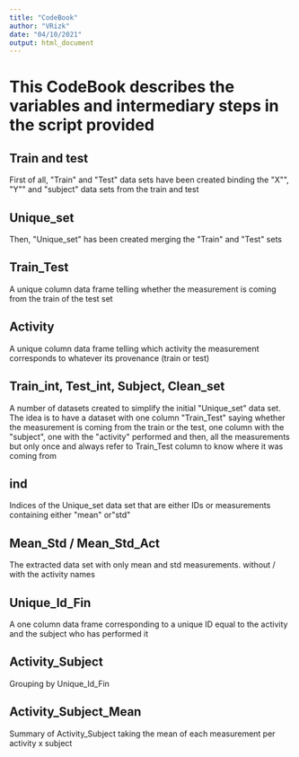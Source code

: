 ```yaml
---
title: "CodeBook"
author: "VRizk"
date: "04/10/2021"
output: html_document
---
```


# This CodeBook describes the variables and intermediary steps in the script provided

## Train and test
First of all, "Train" and "Test" data sets have been created binding the "X"", "Y"" and "subject" data sets from the train and test

## Unique_set
Then, "Unique_set" has been created merging the "Train" and "Test" sets

## Train_Test
A unique column data frame telling whether the measurement is coming from the train of the test set

## Activity
A unique column data frame telling which activity the measurement corresponds to whatever its provenance (train or test)

## Train_int, Test_int, Subject, Clean_set
A number of datasets created to simplify the initial "Unique_set" data set.
The idea is to have a dataset with one column "Train_Test" saying whether the measurement is coming from the train or the test, one column with the "subject", one with the "activity" performed and then, all the measurements but only once and always refer to Train_Test column to know where it was coming from

## ind
Indices of the Unique_set data set that are either IDs or measurements containing either "mean" or"std"

## Mean_Std / Mean_Std_Act
The extracted data set with only mean and std measurements. without / with the activity names

## Unique_Id_Fin
A one column data frame corresponding to a unique ID equal to the activity and the subject who has performed it

## Activity_Subject
Grouping by Unique_Id_Fin

## Activity_Subject_Mean
Summary of Activity_Subject taking the mean of each measurement per activity x subject

